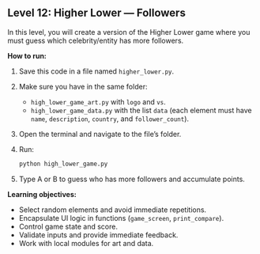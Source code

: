 ## Level 12: Higher Lower — Followers

In this level, you will create a version of the Higher Lower game where you must guess which celebrity/entity has more followers.

**How to run:**

1. Save this code in a file named `higher_lower.py`.
2. Make sure you have in the same folder:
   - `high_lower_game_art.py` with `logo` and `vs`.
   - `high_lower_game_data.py` with the list `data` (each element must have `name`, `description`, `country`, and `follower_count`).
3. Open the terminal and navigate to the file’s folder.
4. Run:

   ```bash
   python high_lower_game.py
   ```

5. Type A or B to guess who has more followers and accumulate points.

**Learning objectives:**

- Select random elements and avoid immediate repetitions.
- Encapsulate UI logic in functions (`game_screen`, `print_compare`).
- Control game state and score.
- Validate inputs and provide immediate feedback.
- Work with local modules for art and data.
